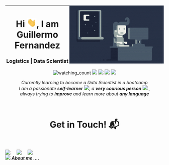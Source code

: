 <p align="right">
<img alt="Night Coding" src="https://raw.githubusercontent.com/AVS1508/AVS1508/master/assets/Night-Coding.gif" align="right"/>

<hr>
<h1 align="center">Hi <img src="https://raw.githubusercontent.com/ABSphreak/ABSphreak/master/gifs/Hi.gif" width="30px">, I am Guillermo Fernandez </h1>

<h3 align="center">Logistics | Data Scientist </h3>

<p align="center">
<img src="https://komarev.com/ghpvc/?username=fernandezguille&color=brightgreen" alt="watching_count" />
<img src="https://img.shields.io/badge/Age-35-blue" />
<img src="https://img.shields.io/badge/Focus-Data%20Engineering-brightgreen" />
<img src="https://img.shields.io/badge/Lives-Argentina-success" />
<img src="https://img.shields.io/badge/Languages-Spanish%20%26%20English-brightgreen" />
</p>

 <p align="center">
  <em>
    Currently learning to became a Data Scientist in a bootcamp<br>
    I am a passionate <b>self-learner</b> <img src="https://github.com/TheDudeThatCode/TheDudeThatCode/blob/master/Assets/Developer.gif" width="30px">, a <b>very courious person</b>&nbsp;<img src="https://github.com/TheDudeThatCode/TheDudeThatCode/blob/master/Assets/Designer.gif" width="36px">&nbsp,<br> always trying to <b>improve</b> and learn more about <b>any language</b>
  </em></p>
<br>

<h1 align="center">Get in Touch! 📬</h1>

<Br>

<p align="center">

<a href="https://www.linkedin.com/in/fernandezguille" target="blank"><img align="center" src="https://img.shields.io/badge/fernandezguille-0077B5?style=for-the-badge&logo=linkedin&logoColor=white" /></a> &nbsp;&nbsp;&nbsp;  <a href="mailto:fernandez.caruso.g@gmail.com" target="blank"><img align="center" src="https://img.shields.io/badge/fernandez.caruso.g@gmail.com-D14836?style=for-the-badge&logo=gmail&logoColor=white" /></a>    &nbsp;&nbsp;&nbsp;       <a href="https://www.github.com/fernandezguille" target="blank"><img align="center" src="https://img.shields.io/badge/fernandezguille-100000?style=for-the-badge&logo=github&logoColor=white" /></a>
  <Br>
<img src="https://media.giphy.com/media/iY8CRBdQXODJSCERIr/giphy.gif" width="30px">&nbsp;***About me ....***
